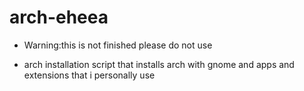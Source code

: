 # arch-eheea
 - Warning:this is not finished please do not use

 - arch installation script that installs arch with gnome and apps and extensions that i personally use
